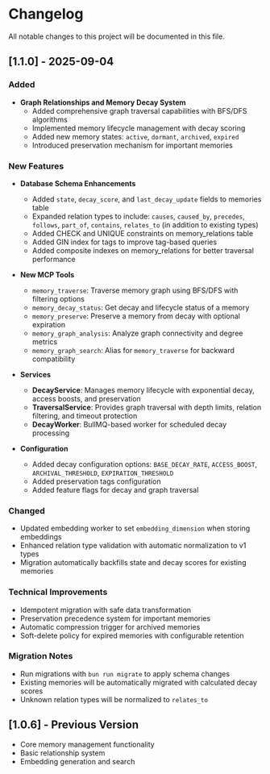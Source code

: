# Changelog

All notable changes to this project will be documented in this file.

## [1.1.0] - 2025-09-04

### Added
- **Graph Relationships and Memory Decay System**
  - Added comprehensive graph traversal capabilities with BFS/DFS algorithms
  - Implemented memory lifecycle management with decay scoring
  - Added new memory states: `active`, `dormant`, `archived`, `expired`
  - Introduced preservation mechanism for important memories

### New Features
- **Database Schema Enhancements**
  - Added `state`, `decay_score`, and `last_decay_update` fields to memories table
  - Expanded relation types to include: `causes`, `caused_by`, `precedes`, `follows`, `part_of`, `contains`, `relates_to` (in addition to existing types)
  - Added CHECK and UNIQUE constraints on memory_relations table
  - Added GIN index for tags to improve tag-based queries
  - Added composite indexes on memory_relations for better traversal performance

- **New MCP Tools**
  - `memory_traverse`: Traverse memory graph using BFS/DFS with filtering options
  - `memory_decay_status`: Get decay and lifecycle status of a memory
  - `memory_preserve`: Preserve a memory from decay with optional expiration
  - `memory_graph_analysis`: Analyze graph connectivity and degree metrics
  - `memory_graph_search`: Alias for `memory_traverse` for backward compatibility

- **Services**
  - **DecayService**: Manages memory lifecycle with exponential decay, access boosts, and preservation
  - **TraversalService**: Provides graph traversal with depth limits, relation filtering, and timeout protection
  - **DecayWorker**: BullMQ-based worker for scheduled decay processing

- **Configuration**
  - Added decay configuration options: `BASE_DECAY_RATE`, `ACCESS_BOOST`, `ARCHIVAL_THRESHOLD`, `EXPIRATION_THRESHOLD`
  - Added preservation tags configuration
  - Added feature flags for decay and graph traversal

### Changed
- Updated embedding worker to set `embedding_dimension` when storing embeddings
- Enhanced relation type validation with automatic normalization to v1 types
- Migration automatically backfills state and decay scores for existing memories

### Technical Improvements
- Idempotent migration with safe data transformation
- Preservation precedence system for important memories
- Automatic compression trigger for archived memories
- Soft-delete policy for expired memories with configurable retention

### Migration Notes
- Run migrations with `bun run migrate` to apply schema changes
- Existing memories will be automatically migrated with calculated decay scores
- Unknown relation types will be normalized to `relates_to`

## [1.0.6] - Previous Version
- Core memory management functionality
- Basic relationship system
- Embedding generation and search